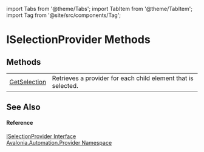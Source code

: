 import Tabs from '@theme/Tabs'; 
import TabItem from '@theme/TabItem'; 
import Tag from '@site/src/components/Tag'; 

# ISelectionProvider Methods




## Methods
<table>
<tr>
<td><a href="M_Avalonia_Automation_Provider_ISelectionProvider_GetSelection">GetSelection</a></td>
<td>Retrieves a provider for each child element that is selected.</td>
</tr>
</table>

## See Also


#### Reference
<a href="T_Avalonia_Automation_Provider_ISelectionProvider">ISelectionProvider Interface</a>  
<a href="N_Avalonia_Automation_Provider">Avalonia.Automation.Provider Namespace</a>  
